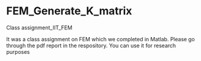 # FEM_Generate_K_matrix
Class assignment_IIT_FEM

It was a class assignment on FEM which we completed in Matlab.
Please go through the pdf report in the respository.
You can use it for research purposes

